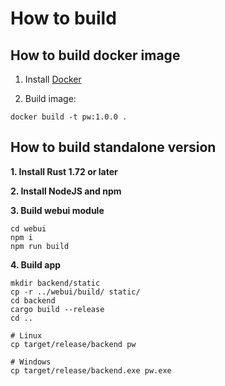 # How to build

## How to build docker image

1. Install [Docker](https://docs.docker.com/engine/install/)

2. Build image:

```shell
docker build -t pw:1.0.0 .
```

## How to build standalone version

**1. Install Rust 1.72 or later**

**2. Install NodeJS and npm**

**3. Build webui module**

```shell
cd webui
npm i
npm run build
```

**4. Build app**

```shell
mkdir backend/static
cp -r ../webui/build/ static/
cd backend
cargo build --release
cd ..

# Linux
cp target/release/backend pw

# Windows
cp target/release/backend.exe pw.exe
```